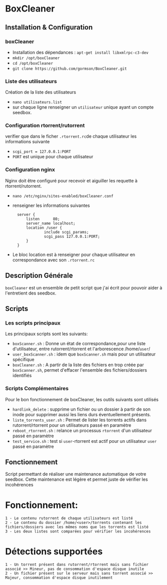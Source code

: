 # BoxCleaner

## Installation & Configuration

### boxCleaner
- Installation des dépendances : `apt-get install libxmlrpc-c3-dev`
- `mkdir /opt/boxCleaner`
- `cd /opt/boxCleaner`
- `git clone https://github.com/gormson/BoxCleaner.git`

### Liste des utilisateurs
Création de la liste des utilisateurs 
- `nano utilisateurs.list`
- sur chaque ligne renseigner un `utilisateur` unique ayant un compte seedbox.

### Configuration rtorrent/rutorrent
verifier que dans le ficher `.rtorrent.rc`de chaque utilisateur les informations suivante
- `scgi_port = 127.0.0.1:PORT`
- `PORT` est unique pour chaque utilisateur

### Configuration nginx
Nginx doit être configuré pour recevoir et aiguiller les requette à rtorrent/rutorrent.
- `nano /etc/nginx/sites-enabled/boxCleaner.conf`
- renseigner les informations suivantes 

        server {
        	listen      80;
        	server_name localhost;
        	location /user {
            		include scgi_params;
            		scgi_pass 127.0.0.1:PORT; 
        	}
        }

- Le bloc location est à renseigner pour chaque utilisateur en correspondance avec son `.rtorrent.rc`

## Description Générale

`boxCleaner` est un ensemble de petit script que j'ai écrit pour pouvoir aider à l'entretient des seedbox.

## Scripts

### Les scripts principaux

Les principaux scripts sont les suivants:
- `boxScanner.sh` : Donne un état de correspondance,pour une liste d'utilisateur, entre rutorrent/rtorrent et l'arborescence /home/`user`/
- `user_boxScanner.sh` : idem que `boxScanner.sh` mais pour un utilisateur spécifique
- `boxCleaner.sh` : A partir de la liste des fichiers en trop créée par `boxScanner.sh`, permet d'effacer l'ensemble des fichiers/dossiers identifiés

### Scripts Complémentaires

Pour le bon fonctionnement de boxCleaner, les outils suivants sont utilisés
- `hardlink_delete` : supprime un fichier ou un dossier à partir de son inode pour supprimer aussi les liens durs éventuellement présents.
- `liste_torrents_user.sh` : Permet de lister les torrents actifs dans rutorrent/rtorrent pour un utilisateurs passé en paramètre
- `reboot_rtorrent.sh` : relance un processus `rtorrent` d'un utilisateur passé en paramètre
- `test_service.sh` : test si `user`-rtorrent est actif pour un utilisateur `user` passé en paramètre

## Fonctionnement




Script permettant de réaliser une maintenance automatique de votre seedbox.
Cette maintenance est légère et permet juste de vérifier les incohérences

# Fonctionnement:
	1 - Le contenu rutorrent de chaque utilisateurs est listé
	2 - Le contenu du dossier /home/<user>/torrents contenant les fichiers/dossiers avec les mêmes noms que les torrents est listé
	3 - Les deux listes sont comparées pour vérifier les incohérences
	
# Détections supportées
	1 - Un torrent présent dans rutorrent/rtorrent mais sans fichier associé >> Mineur, pas de consommation d'espace disque inutile
	2 - Un fichier présent sur le serveur mais sans torrent associé >> Majeur, consommation d'espace disque inutilement
	


